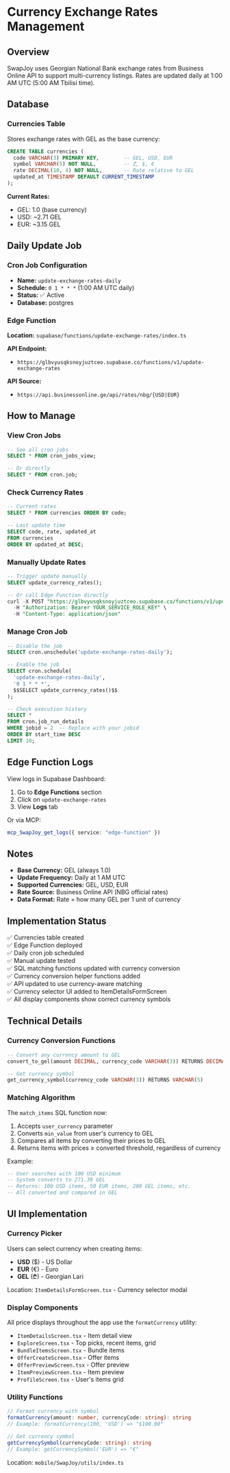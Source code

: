 # Currency Exchange Rates Management

## Overview
SwapJoy uses Georgian National Bank exchange rates from Business Online API to support multi-currency listings. Rates are updated daily at 1:00 AM UTC (5:00 AM Tbilisi time).

## Database

### Currencies Table
Stores exchange rates with GEL as the base currency:

```sql
CREATE TABLE currencies (
  code VARCHAR(3) PRIMARY KEY,        -- GEL, USD, EUR
  symbol VARCHAR(5) NOT NULL,         -- ₾, $, €
  rate DECIMAL(10, 4) NOT NULL,       -- Rate relative to GEL
  updated_at TIMESTAMP DEFAULT CURRENT_TIMESTAMP
);
```

**Current Rates:**
- GEL: 1.0 (base currency)
- USD: ~2.71 GEL
- EUR: ~3.15 GEL

## Daily Update Job

### Cron Job Configuration
- **Name:** `update-exchange-rates-daily`
- **Schedule:** `0 1 * * *` (1:00 AM UTC daily)
- **Status:** ✅ Active
- **Database:** postgres

### Edge Function
**Location:** `supabase/functions/update-exchange-rates/index.ts`

**API Endpoint:**
- `https://glbvyusqksnoyjuztceo.supabase.co/functions/v1/update-exchange-rates`

**API Source:**
- `https://api.businessonline.ge/api/rates/nbg/{USD|EUR}`

## How to Manage

### View Cron Jobs
```sql
-- See all cron jobs
SELECT * FROM cron_jobs_view;

-- Or directly
SELECT * FROM cron.job;
```

### Check Currency Rates
```sql
-- Current rates
SELECT * FROM currencies ORDER BY code;

-- Last update time
SELECT code, rate, updated_at 
FROM currencies 
ORDER BY updated_at DESC;
```

### Manually Update Rates
```sql
-- Trigger update manually
SELECT update_currency_rates();

-- Or call Edge Function directly
curl -X POST "https://glbvyusqksnoyjuztceo.supabase.co/functions/v1/update-exchange-rates" \
  -H "Authorization: Bearer YOUR_SERVICE_ROLE_KEY" \
  -H "Content-Type: application/json"
```

### Manage Cron Job
```sql
-- Disable the job
SELECT cron.unschedule('update-exchange-rates-daily');

-- Enable the job
SELECT cron.schedule(
  'update-exchange-rates-daily',
  '0 1 * * *',
  $$SELECT update_currency_rates()$$
);

-- Check execution history
SELECT * 
FROM cron.job_run_details 
WHERE jobid = 2  -- Replace with your jobid
ORDER BY start_time DESC 
LIMIT 10;
```

## Edge Function Logs

View logs in Supabase Dashboard:
1. Go to **Edge Functions** section
2. Click on `update-exchange-rates`
3. View **Logs** tab

Or via MCP:
```typescript
mcp_SwapJoy_get_logs({ service: "edge-function" })
```

## Notes

- **Base Currency:** GEL (always 1.0)
- **Update Frequency:** Daily at 1 AM UTC
- **Supported Currencies:** GEL, USD, EUR
- **Rate Source:** Business Online API (NBG official rates)
- **Data Format:** Rate = how many GEL per 1 unit of currency

## Implementation Status

✅ Currencies table created  
✅ Edge Function deployed  
✅ Daily cron job scheduled  
✅ Manual update tested  
✅ SQL matching functions updated with currency conversion  
✅ Currency conversion helper functions added  
✅ API updated to use currency-aware matching  
✅ Currency selector UI added to ItemDetailsFormScreen  
✅ All display components show correct currency symbols

## Technical Details

### Currency Conversion Functions

```sql
-- Convert any currency amount to GEL
convert_to_gel(amount DECIMAL, currency_code VARCHAR(3)) RETURNS DECIMAL

-- Get currency symbol
get_currency_symbol(currency_code VARCHAR(3)) RETURNS VARCHAR(5)
```

### Matching Algorithm

The `match_items` SQL function now:
1. Accepts `user_currency` parameter
2. Converts `min_value` from user's currency to GEL
3. Compares all items by converting their prices to GEL
4. Returns items with prices ≥ converted threshold, regardless of currency

Example:
```sql
-- User searches with 100 USD minimum
-- System converts to 271.39 GEL
-- Returns: 100 USD items, 50 EUR items, 200 GEL items, etc.
-- All converted and compared in GEL
```

## UI Implementation

### Currency Picker
Users can select currency when creating items:
- **USD** ($) - US Dollar
- **EUR** (€) - Euro
- **GEL** (₾) - Georgian Lari

Location: `ItemDetailsFormScreen.tsx` - Currency selector modal

### Display Components
All price displays throughout the app use the `formatCurrency` utility:
- `ItemDetailsScreen.tsx` - Item detail view
- `ExploreScreen.tsx` - Top picks, recent items, grid
- `BundleItemsScreen.tsx` - Bundle items
- `OfferCreateScreen.tsx` - Offer items
- `OfferPreviewScreen.tsx` - Offer preview
- `ItemPreviewScreen.tsx` - Item preview
- `ProfileScreen.tsx` - User's items grid

### Utility Functions
```typescript
// Format currency with symbol
formatCurrency(amount: number, currencyCode: string): string
// Example: formatCurrency(100, 'USD') => "$100.00"

// Get currency symbol
getCurrencySymbol(currencyCode: string): string
// Example: getCurrencySymbol('EUR') => "€"
```

Location: `mobile/SwapJoy/utils/index.ts`

